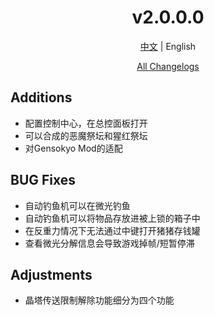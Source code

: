 ﻿<h1 align="center">v2.0.0.0</h1>

<div align="center">

[中文](../zh/v2.0.0.0.md) | English

[All Changelogs](../../ChangeLog-en.md)

</div>

## Additions

- 配置控制中心，在总控面板打开
- 可以合成的恶魔祭坛和猩红祭坛
- 对Gensokyo Mod的适配

## BUG Fixes

- 自动钓鱼机可以在微光钓鱼
- 自动钓鱼机可以将物品存放进被上锁的箱子中
- 在反重力情况下无法通过中键打开猪猪存钱罐
- 查看微光分解信息会导致游戏掉帧/短暂停滞

## Adjustments

- 晶塔传送限制解除功能细分为四个功能
